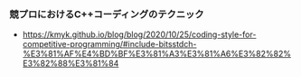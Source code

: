 ### 競プロにおけるC++コーディングのテクニック

- https://kmyk.github.io/blog/blog/2020/10/25/coding-style-for-competitive-programming/#include-bitsstdch-%E3%81%AF%E4%BD%BF%E3%81%A3%E3%81%A6%E3%82%82%E3%82%88%E3%81%84
